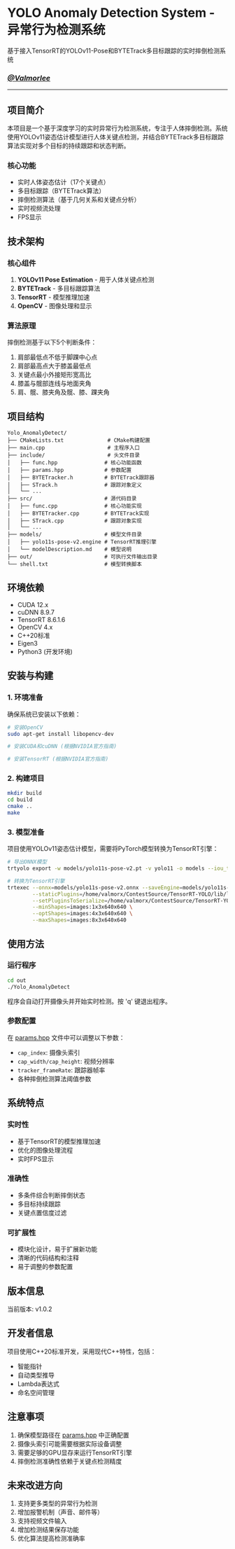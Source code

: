 # YOLO Anomaly Detection System - 异常行为检测系统
基于接入TensorRT的YOLOv11-Pose和BYTETrack多目标跟踪的实时摔倒检测系统

### [*@Valmorlee*](https://github.com/Valmorlee)

---

## 项目简介

本项目是一个基于深度学习的实时异常行为检测系统，专注于人体摔倒检测。系统使用YOLOv11姿态估计模型进行人体关键点检测，并结合BYTETrack多目标跟踪算法实现对多个目标的持续跟踪和状态判断。

### 核心功能

- 实时人体姿态估计（17个关键点）
- 多目标跟踪（BYTETrack算法）
- 摔倒检测算法（基于几何关系和关键点分析）
- 实时视频流处理
- FPS显示

## 技术架构

### 核心组件

1. **YOLOv11 Pose Estimation** - 用于人体关键点检测
2. **BYTETrack** - 多目标跟踪算法
3. **TensorRT** - 模型推理加速
4. **OpenCV** - 图像处理和显示

### 算法原理

摔倒检测基于以下5个判断条件：

1. 肩部最低点不低于脚踝中心点
2. 肩部最高点大于膝盖最低点
3. 关键点最小外接矩形宽高比
4. 膝盖与髋部连线与地面夹角
5. 肩、髋、膝夹角及髋、膝、踝夹角

## 项目结构

```
Yolo_AnomalyDetect/
├── CMakeLists.txt              # CMake构建配置
├── main.cpp                    # 主程序入口
├── include/                    # 头文件目录
│   ├── func.hpp               # 核心功能函数
│   ├── params.hpp             # 参数配置
│   ├── BYTETracker.h          # BYTETrack跟踪器
│   ├── STrack.h               # 跟踪对象定义
│   └── ...
├── src/                       # 源代码目录
│   ├── func.cpp               # 核心功能实现
│   ├── BYTETracker.cpp        # BYTETrack实现
│   ├── STrack.cpp             # 跟踪对象实现
│   └── ...
├── models/                    # 模型文件目录
│   ├── yolo11s-pose-v2.engine # TensorRT推理引擎
│   └── modelDescription.md    # 模型说明
├── out/                       # 可执行文件输出目录
└── shell.txt                  # 模型转换脚本
```

## 环境依赖

- CUDA 12.x
- cuDNN 8.9.7
- TensorRT 8.6.1.6
- OpenCV 4.x
- C++20标准
- Eigen3
- Python3 (开发环境)

## 安装与构建

### 1. 环境准备

确保系统已安装以下依赖：
```bash
# 安装OpenCV
sudo apt-get install libopencv-dev

# 安装CUDA和cuDNN (根据NVIDIA官方指南)

# 安装TensorRT (根据NVIDIA官方指南)
```

### 2. 构建项目

```bash
mkdir build
cd build
cmake ..
make
```

### 3. 模型准备

项目使用YOLOv11姿态估计模型，需要将PyTorch模型转换为TensorRT引擎：

```bash
# 导出ONNX模型
trtyolo export -w models/yolo11s-pose-v2.pt -v yolo11 -o models --iou_thres 0.5 --conf_thres 0.5 -b -1 -s

# 转换为TensorRT引擎
trtexec --onnx=models/yolo11s-pose-v2.onnx --saveEngine=models/yolo11s-pose-v2.engine --fp16 \
        --staticPlugins=/home/valmorx/ContestSource/TensorRT-YOLO/lib/libcustom_plugins.so \
        --setPluginsToSerialize=/home/valmorx/ContestSource/TensorRT-YOLO/lib/libcustom_plugins.so \
        --minShapes=images:1x3x640x640 \
        --optShapes=images:4x3x640x640 \
        --maxShapes=images:8x3x640x640
```

## 使用方法

### 运行程序

```bash
cd out
./Yolo_AnomalyDetect
```

程序会自动打开摄像头并开始实时检测。按 'q' 键退出程序。

### 参数配置

在 [params.hpp](include/params.hpp) 文件中可以调整以下参数：

- `cap_index`: 摄像头索引
- `cap_width/cap_height`: 视频分辨率
- `tracker_frameRate`: 跟踪器帧率
- 各种摔倒检测算法阈值参数

## 系统特点

### 实时性
- 基于TensorRT的模型推理加速
- 优化的图像处理流程
- 实时FPS显示

### 准确性
- 多条件综合判断摔倒状态
- 多目标持续跟踪
- 关键点置信度过滤

### 可扩展性
- 模块化设计，易于扩展新功能
- 清晰的代码结构和注释
- 易于调整的参数配置

## 版本信息

当前版本: v1.0.2

## 开发者信息

项目使用C++20标准开发，采用现代C++特性，包括：
- 智能指针
- 自动类型推导
- Lambda表达式
- 命名空间管理

## 注意事项

1. 确保模型路径在 [params.hpp](include/params.hpp) 中正确配置
2. 摄像头索引可能需要根据实际设备调整
3. 需要足够的GPU显存来运行TensorRT引擎
4. 摔倒检测准确性依赖于关键点检测精度

## 未来改进方向

1. 支持更多类型的异常行为检测
2. 增加报警机制（声音、邮件等）
3. 支持视频文件输入
4. 增加检测结果保存功能
5. 优化算法提高检测准确率